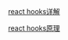 [react hooks详解]( https://juejin.im/post/5dbbdbd5f265da4d4b5fe57d )

[react hooks原理]( https://github.com/brickspert/blog/issues/26 )

